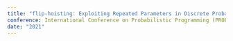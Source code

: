 ```yaml
---
title: "flip-hoisting: Exploiting Repeated Parameters in Discrete Probabilistic Programs"
conference: International Conference on Probabilistic Programming (PROBPROG)
date: "2021"
---
```

